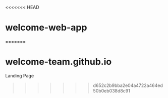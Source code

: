 <<<<<<< HEAD
# welcome-web-app
=======
# welcome-team.github.io
Landing Page
>>>>>>> d652c2b9bba2e04a4722a464ed50b0eb038d8c91
